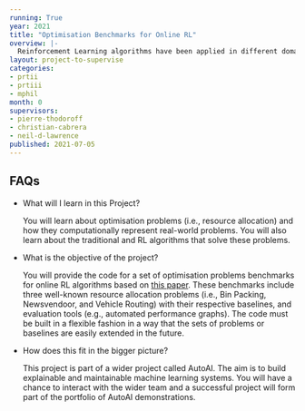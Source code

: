 ```yaml
---
running: True
year: 2021
title: "Optimisation Benchmarks for Online RL"
overview: |-
  Reinforcement Learning algorithms have been applied in different domains. Now there is a growing interest in applying RL algorithms to optimisation problems. Such algorithms are a better alternative to produce near-optimal solutions in dynamic environments, compared against exact or approximation algorithms. Benchmarks are a key element in the development and evaluation of novel algorithms as they enable a standardised comparison of these algorithms' performance. In this project you will provide a set of optimisation benchmarks to evaluate online RL algorithms. 
layout: project-to-supervise
categories:
- prtii
- prtiii
- mphil
month: 0
supervisors:
- pierre-thodoroff
- christian-cabrera
- neil-d-lawrence
published: 2021-07-05
---
```


## FAQs

* What will I learn in this Project?

  You will learn about optimisation problems (i.e., resource allocation)  and how they computationally represent real-world problems. You will also learn about the traditional and RL algorithms that solve these problems. 
   
* What is the objective of the project?

  You will provide the code for a set of optimisation problems benchmarks for online RL algorithms based on [this paper](https://arxiv.org/abs/1911.10641). These benchmarks include three well-known resource allocation problems (i.e., Bin Packing, Newsvendoor, and Vehicle Routing) with their respective baselines, and evaluation tools (e.g., automated performance graphs). The code must be built in a flexible fashion in a way that the sets of problems or baselines are easily extended in the future.
    
* How does this fit in the bigger picture?

  This project is part of a wider project called AutoAI. The aim is to build explainable and maintainable machine learning systems. You will have a chance to interact with the wider team and a successful project will form part of the portfolio of AutoAI demonstrations.
